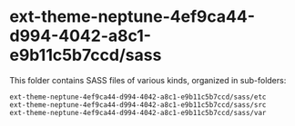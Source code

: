 # ext-theme-neptune-4ef9ca44-d994-4042-a8c1-e9b11c5b7ccd/sass

This folder contains SASS files of various kinds, organized in sub-folders:

    ext-theme-neptune-4ef9ca44-d994-4042-a8c1-e9b11c5b7ccd/sass/etc
    ext-theme-neptune-4ef9ca44-d994-4042-a8c1-e9b11c5b7ccd/sass/src
    ext-theme-neptune-4ef9ca44-d994-4042-a8c1-e9b11c5b7ccd/sass/var
